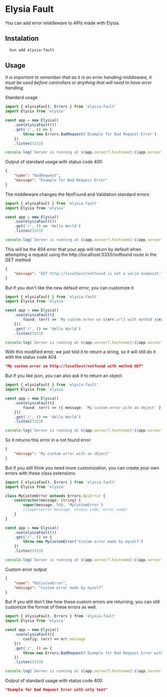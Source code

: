 # Elysia Fault

You can add error middleware to APIs made with Elysia.




## Instalation

```bash
  bun add elysia-fault
```
    
## Usage
_It is important to remember that as it is an error handling middleware, it must be used before controllers or anything that will need to have error handling_

Standard usage
```typescript
import { elysiaFault, Errors } from 'elysia-fault'
import Elysia from 'elysia'

const app = new Elysia()
    .use(elysiaFault())
    .get('/', () => {
        throw new Errors.BadRequest('Example for Bad Request Error')
    })
    .listen(3333)

console.log(`Server is running at ${app.server?.hostname}:${app.server?.port}`)
```

Output of standard usage with status code 400
```json
{
    "name": "BadRequest",
    "message": "Example for Bad Request Error"
}
```

The middleware changes the NotFound and Validation standard errors

```typescript
import { elysiaFault } from 'elysia-fault'
import Elysia from 'elysia'

const app = new Elysia()
    .use(elysiaFault())
    .get('/', () => 'Hello World')
    .listen(3333)

console.log(`Server is running at ${app.server?.hostname}:${app.server?.port}`)
```

This will be the 404 error that your app will return by default when attempting a request using the http://localhost:3333/notfound route in the GET method
```json
{
    "message": "GET http://localhost/notfound is not a valid endpoint."
}
```

But if you don't like the new default error, you can customize it

```typescript
import { elysiaFault } from 'elysia-fault'
import Elysia from 'elysia'

const app = new Elysia()
    .use(elysiaFault({
        found: (err) => `My custom error on ${err.url} with method ${err.method}`
    }))
    .get('/', () => 'Hello World')
    .listen(3333)

console.log(`Server is running at ${app.server?.hostname}:${app.server?.port}`)
```

With this modified error, we just told it to return a string, so it will still do it with the status code 404
```json
"My custom error on http://localhost/notfound with method GET"
```

But if you like json, you can also ask it to return an object
```typescript
import { elysiaFault } from 'elysia-fault'
import Elysia from 'elysia'

const app = new Elysia()
    .use(elysiaFault({
        found: (err) => ({ message: `My custom error with an object` })
    }))
    .get('/', () => 'Hello World')
    .listen(3333)

console.log(`Server is running at ${app.server?.hostname}:${app.server?.port}`)
```

So it returns this error in a not found error
```json
{
    "message": "My custom error with an object"
}
```

But if you still think you need more customization, you can create your own errors with these class extensions
```typescript
import { elysiaFault, Errors } from 'elysia-fault'
import Elysia from 'elysia'

class MyCustomError extends Errors.ApiError {
    constructor(message: string) {
        super(message, 500, 'MyCustomError')
        //super(error message, status code, error name)
    }
}

const app = new Elysia()
    .use(elysiaFault())
    .get('/', () => {
        throw new MyCustomError('Custom error made by myself')
    })
    .listen(3333)

console.log(`Server is running at ${app.server?.hostname}:${app.server?.port}`)
```

Custom error output
```json
{
    "name": "MyCustomError",
    "message": "Custom error made by myself"
}
```

But if you still don't like how these custom errors are returning, you can still customize the format of these errors as well.
```typescript
import { elysiaFault, Errors } from 'elysia-fault'
import Elysia from 'elysia'

const app = new Elysia()
    .use(elysiaFault({
        config: (err) => err.message
    }))
    .get('/', () => {
        throw new Errors.BadRequest('Example for Bad Request Error with only text')
    })
    .listen(3333)

console.log(`Server is running at ${app.server?.hostname}:${app.server?.port}`)
```

Output of standard usage with status code 400
```json
"Example for Bad Request Error with only text"
```